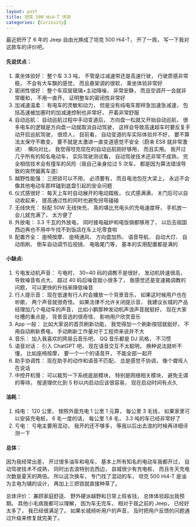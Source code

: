 ```yaml
---
layout: post
title: 坦克 500 Hi4-T 评测
categories: [Curiosity]
---
```


最近把开了 6 年的 Jeep 自由光换成了坦克 500 Hi4-T， 开了一周， 写一下我对这款车的评价吧。

#### 先说优点：
1. 乘坐体验好： 整个车 3.3 吨， 不管是过减速带还是高速行驶， 行驶质感非常稳， 不会有大车飘的感觉， 而且悬架调的很软， 乘坐体验非常好
2. 密闭性很好： 整个车双层玻璃+主动降噪， 非常安静， 而且空调开一会就非常暖和， 不用一直开， 证明整车的密闭性非常好
3. 加减速温柔： 有电车的灵敏和动力， 但是没有纯电车那样急加速急减速， 包括高速被加塞时的加减速控制也非常好， 开着非常舒服
4. 自动巡航： 自动巡航过程中手动变道后， 方向盘一松就又开始自动巡航， 很多电车的逻辑是方向盘一动就取消自动驾驶， 这样会导致高速超车时要反复手动开启巡航驾驶， 很烦人， 目前看， 自动变道的车实际体验并不好， 要不算法太保守不敢变， 要不就是太激进一直变道感觉不安全（蔚来 ES8 就非常激进）. 横向对比， 我觉得坦克现在的自动巡航刚好够用， 而且实用。 我开过几乎所有的知名电动车， 实际驾驶测试看， 自动驾驶技术还非常不成熟， 完全相信技术会有撞车的风险（我自己亲身拉过 5 次车， 都是因为算法错误导致的突然偏离车道）
5. 越野性能强： 三把锁可以不用， 必须要有， 而且电池包在大梁上， 永远不会像其他电动车那样磕到底盘引起的安全问题
6. 仪式感很好： 每天上车时自动展开的电动踏板， 仪式感满满， 关门后可以自动收起来， 提高通过性的同时也避免拐弯磕碰
7. 无线快充： 标配 50W 无线快充， 真的堪比充电头的充电速度呀， 手机放一会儿就充满了， 太方便了
8. 外放电： 3.3 千瓦的外放电， 同时接电磁炉和电饭锅都够用了， 以后去祖国西边再也不用中午找不到饭店在车上吃零食啦
9. 配置齐全： 座椅按摩、 座椅通风、 方向盘加热、 语音导航、 自动大灯、 自动雨刷、 倒车自动调节后视镜、 电吸尾门等， 基本的实用配置都是满的

#### 小缺点:
1. 亏电发动机声音： 亏电时， 30~40 码的调教不是很好， 发动机转速很高， 导致噪音有点大， 超过 40 码后噪音就小很多了， 我感觉还是变速箱调教的问题， 可以更快的升挡来降低噪音
2. 行人提示音： 现在低速有行人时会播放一个背景音乐， 如果这时候用户也在听歌， 两个声音就很奇怪。 如果法律不允许关闭提示音， 我建议长城的产品经理加几个电动车的声音， 比如小鹏那种发动机声浪声音就挺好， 现在大家吐槽的重点是， 背景音选的很奇怪， 影响用户欣赏音乐
3. App 一般： 比如大家说的首页刷新功能， 我觉得加一个刷新按钮就挺好， 不用自动刷新费电， 手动刷新工作量对于工程师来说并不大
4. 音乐： 加入我喜欢的网易云音乐吧， QQ 音乐都是 DJ 风格， 不习惯
5. 语音对话： 引入 ChatGPT 吧， 现在语音交互不太聪明， 换种说法就听不懂， 比如座椅按摩， 要一个一个的语音开， 不能全部一起开
6. 助手协调性： 现在助手的动作和语音不匹配， 总是感觉不协调， 像个聋哑人在说话
7. 中控开机慢： 可以裁剪一下系统底层模块， 特别是网络相关模块， 避免无谓的等待， 按道理优化到 5 秒以内启动应该很容易， 现在启动时间有点久

#### 油耗：
1. 纯电： 120 公里， 按照外面充电 1 公里 1 元算， 每公里 3 毛钱， 如果家里可以安装充电桩， 6 毛一度的话， 每公里 1.8 毛， 3.3 吨的车已经非常好了
2. 亏电： 亏电主要用混动， 我开的还不够多， 等我以后出去浪的时候再详细评测一下

#### 总体：
因为我经常出差， 开过很多油车和电车， 基本上所有知名的电动车我都开过， 自动驾驶技术不成熟， 同时出去浪特别去西边， 县城很少有充电桩， 而且冬天充电次数是夏天的两倍。 所以这次换车， 专门找了混动的车， 坦克 500 Hi4-T 是油为主电为辅的设计， 再加上三把锁就直接种草了。

总体评价： 兼顾家庭舒适、 野外硬派越野和日常上班省钱， 总体体验超出我预期。 其他小毛病我都可以理解， 因为车无完车， 相对于我之前的 Jeep， 已经好太多了， 我已经很满足了。 如果长城倾听用户的声音， 及时把用户反馈的问题通过升级来修复就完美了。 
